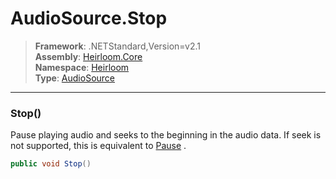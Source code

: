 # AudioSource.Stop

> **Framework**: .NETStandard,Version=v2.1  
> **Assembly**: [Heirloom.Core][0]  
> **Namespace**: [Heirloom][0]  
> **Type**: [AudioSource][1]

--------------------------------------------------------------------------------

### Stop()

Pause playing audio and seeks to the beginning in the audio data. If seek is not supported, this is equivalent to [Pause][2] .

```cs
public void Stop()
```

[0]: ../Heirloom.Core.md
[1]: Heirloom.AudioSource.md
[2]: Heirloom.AudioSource.Pause.md
